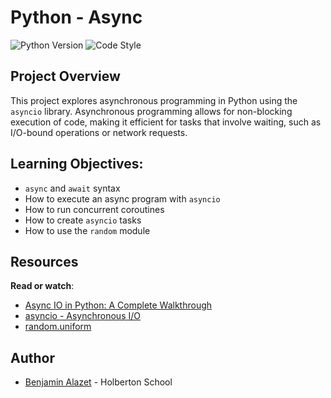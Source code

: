 # Python - Async
![Python Version](https://img.shields.io/badge/python-3.10-blue.svg)   	 ![Code Style](https://img.shields.io/badge/code%20style-PEP8-brightgreen.svg)

## Project Overview

This project explores asynchronous programming in Python using the `asyncio` library. Asynchronous programming allows for non-blocking execution of code, making it efficient for tasks that involve waiting, such as I/O-bound operations or network requests.

## Learning Objectives:

-   `async`  and  `await`  syntax
-   How to execute an async program with  `asyncio`
-   How to run concurrent coroutines
-   How to create  `asyncio`  tasks
-   How to use the  `random`  module

## Resources

**Read or watch**:

-   [Async IO in Python: A Complete Walkthrough](https://intranet.hbtn.io/rltoken/IDv2YZ5p7QHF5SxYZBMGdQ "Async IO in Python: A Complete Walkthrough")
-   [asyncio - Asynchronous I/O](https://intranet.hbtn.io/rltoken/1neoNd8gRS_mn52IQd5WTQ "asyncio - Asynchronous I/O")
-   [random.uniform](https://intranet.hbtn.io/rltoken/XTxPUx9tDxZ51zhIUrSvPw "random.uniform")

## Author
- [Benjamin Alazet](https://github.com/Yliaze) - Holberton School
